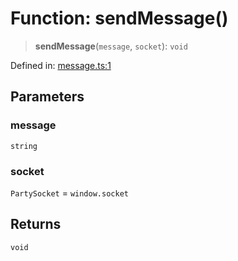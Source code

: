 # Function: sendMessage()

> **sendMessage**(`message`, `socket`): `void`

Defined in: [message.ts:1](https://github.com/benallfree/lab13/blob/bfb1abf3755bb0fffb55fa5a9e7413f31801f1d6/sdk/src/online/message.ts#L1)

## Parameters

### message

`string`

### socket

`PartySocket` = `window.socket`

## Returns

`void`
